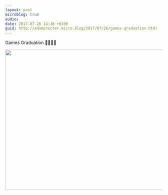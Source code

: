 ```yaml
---
layout: post
microblog: true
audio: 
date: 2017-07-26 14:30 +0100
guid: http://adamprocter.micro.blog/2017/07/26/games-graduation.html
---
```

Games Graduation 👨‍🎓👩‍🎓

<img src="http://discursive.adamprocter.co.uk/uploads/2017/b817bc8543.jpg" width="600" height="449" />
